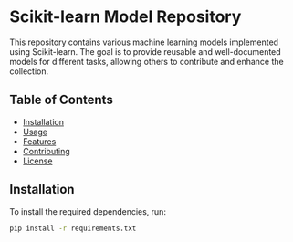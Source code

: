 # Scikit-learn Model Repository

This repository contains various machine learning models implemented using Scikit-learn. The goal is to provide reusable and well-documented models for different tasks, allowing others to contribute and enhance the collection.

## Table of Contents

- [Installation](#installation)
- [Usage](#usage)
- [Features](#features)
- [Contributing](#contributing)
- [License](#license)

## Installation

To install the required dependencies, run:

```bash
pip install -r requirements.txt
```
